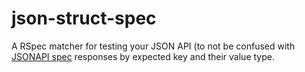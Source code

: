 # json-struct-spec
A RSpec matcher for testing your JSON API (to not be confused with [JSONAPI spec](https://jsonapi.org/) responses by expected key and their value type. 

